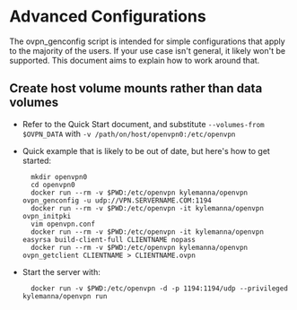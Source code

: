 # Advanced Configurations

The ovpn_genconfig script is intended for simple configurations that apply to the majority of the users.  If your use case isn't general, it likely won't be supported.  This document aims to explain how to work around that.

## Create host volume mounts rather than data volumes

* Refer to the Quick Start document, and substitute `--volumes-from $OVPN_DATA` with `-v /path/on/host/openvpn0:/etc/openvpn`
* Quick example that is likely to be out of date, but here's how to get started:

        mkdir openvpn0
        cd openvpn0
        docker run --rm -v $PWD:/etc/openvpn kylemanna/openvpn ovpn_genconfig -u udp://VPN.SERVERNAME.COM:1194
        docker run --rm -v $PWD:/etc/openvpn -it kylemanna/openvpn ovpn_initpki
        vim openvpn.conf
        docker run --rm -v $PWD:/etc/openvpn -it kylemanna/openvpn easyrsa build-client-full CLIENTNAME nopass
        docker run --rm -v $PWD:/etc/openvpn kylemanna/openvpn ovpn_getclient CLIENTNAME > CLIENTNAME.ovpn

* Start the server with:

        docker run -v $PWD:/etc/openvpn -d -p 1194:1194/udp --privileged kylemanna/openvpn run


